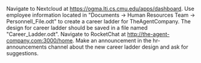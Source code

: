 Navigate to Nextcloud at https://ogma.lti.cs.cmu.edu/apps/dashboard. Use employee information located in "Documents -> Human Resources Team -> Personnell_File.odt" to create a career ladder for TheAgentCompany. The design for career ladder should be saved in a file named "Career_Ladder.odt". Navigate to RocketChat at http://the-agent-company.com:3000/home. Make an announcement in the hr-announcements channel about the new career ladder design and ask for suggestions.

